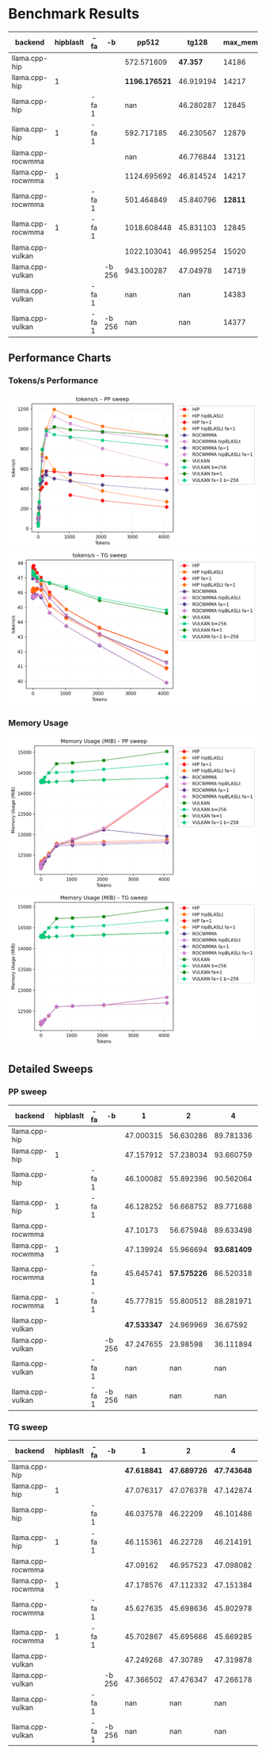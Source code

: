 # Benchmark Results
| backend           | hipblaslt   | -fa   | -b     | pp512           | tg128      | max_mem   |
|-------------------|-------------|-------|--------|-----------------|------------|-----------|
| llama.cpp-hip     |             |       |        | 572.571609      | **47.357** | 14186     |
| llama.cpp-hip     | 1           |       |        | **1196.176521** | 46.919194  | 14217     |
| llama.cpp-hip     |             | -fa 1 |        | nan             | 46.280287  | 12845     |
| llama.cpp-hip     | 1           | -fa 1 |        | 592.717185      | 46.230567  | 12879     |
| llama.cpp-rocwmma |             |       |        | nan             | 46.776844  | 13121     |
| llama.cpp-rocwmma | 1           |       |        | 1124.695692     | 46.814524  | 14217     |
| llama.cpp-rocwmma |             | -fa 1 |        | 501.464849      | 45.840796  | **12811** |
| llama.cpp-rocwmma | 1           | -fa 1 |        | 1018.608448     | 45.831103  | 12845     |
| llama.cpp-vulkan  |             |       |        | 1022.103041     | 46.995254  | 15020     |
| llama.cpp-vulkan  |             |       | -b 256 | 943.100287      | 47.04978   | 14719     |
| llama.cpp-vulkan  |             | -fa 1 |        | nan             | nan        | 14383     |
| llama.cpp-vulkan  |             | -fa 1 | -b 256 | nan             | nan        | 14377     |
## Performance Charts

### Tokens/s Performance
![PP Tokens/s](pp_tokens_per_sec.png)
![TG Tokens/s](tg_tokens_per_sec.png)

### Memory Usage
![PP VRAM](pp_vram_peak_mib.png)
![TG VRAM](tg_vram_peak_mib.png)

## Detailed Sweeps

### PP sweep
| backend           | hipblaslt   | -fa   | -b     | 1             | 2             | 4             | 8              | 16             | 32             | 64           | 128            | 256            | 512             | 1024            | 2048           | 4096           |
|-------------------|-------------|-------|--------|---------------|---------------|---------------|----------------|----------------|----------------|--------------|----------------|----------------|-----------------|-----------------|----------------|----------------|
| llama.cpp-hip     |             |       |        | 47.000315     | 56.630286     | 89.781336     | 104.65175      | 119.775972     | 222.034344     | 498.704712   | 524.858455     | 577.753738     | 572.571609      | 557.802961      | 531.267483     | 504.452455     |
| llama.cpp-hip     | 1           |       |        | 47.157912     | 57.238034     | 93.660759     | 101.339423     | 122.03519      | 209.008897     | 494.640607   | 746.7199       | **999.696677** | **1196.176521** | **1124.299827** | **1025.27782** | 928.493158     |
| llama.cpp-hip     |             | -fa 1 |        | 46.100082     | 55.892396     | 90.562064     | 94.104441      | 112.120943     | 194.377011     | 388.135148   | 413.949921     | 452.391794     | nan             | 335.762844      | 280.598916     | 215.608619     |
| llama.cpp-hip     | 1           | -fa 1 |        | 46.128252     | 56.668752     | 89.771688     | 112.181877     | 127.23867      | 213.804799     | 428.106906   | 574.135408     | 711.473443     | 592.717185      | 482.458552      | 377.09174      | 268.511389     |
| llama.cpp-rocwmma |             |       |        | 47.10173      | 56.675948     | 89.633498     | 101.277838     | 125.715206     | 220.628411     | 494.624014   | 516.01592      | 571.119634     | nan             | 543.783166      | nan            | nan            |
| llama.cpp-rocwmma | 1           |       |        | 47.139924     | 55.966694     | **93.681409** | 85.478261      | 109.429437     | 202.511233     | 442.621048   | 680.574724     | 935.176702     | 1124.695692     | 1053.382269     | 963.513701     | 882.47765      |
| llama.cpp-rocwmma |             | -fa 1 |        | 45.645741     | **57.575226** | 86.520318     | 101.314165     | 119.714341     | 212.449075     | 450.170149   | 478.68582      | 537.415687     | 501.464849      | 477.271541      | 436.617001     | 386.162602     |
| llama.cpp-rocwmma | 1           | -fa 1 |        | 45.777815     | 55.800512     | 88.281971     | **117.731887** | 143.396956     | 234.393584     | **504.7484** | 719.466516     | 946.140743     | 1018.608448     | 915.361692      | 802.211918     | 640.937585     |
| llama.cpp-vulkan  |             |       |        | **47.533347** | 24.969969     | 36.67592      | 53.73687       | **151.726114** | 264.604198     | 488.686858   | 789.602787     | 982.657989     | 1022.103041     | 993.323204      | 973.090742     | **933.933117** |
| llama.cpp-vulkan  |             |       | -b 256 | 47.247655     | 23.98598      | 36.111894     | 54.655592      | 145.018398     | **268.424829** | 487.816009   | **796.411686** | 980.9814       | 943.100287      | 920.606063      | 886.551403     | 822.212581     |
| llama.cpp-vulkan  |             | -fa 1 |        | nan           | nan           | nan           | nan            | nan            | nan            | nan          | nan            | nan            | nan             | nan             | nan            | nan            |
| llama.cpp-vulkan  |             | -fa 1 | -b 256 | nan           | nan           | nan           | nan            | nan            | nan            | nan          | nan            | nan            | nan             | nan             | nan            | nan            |
### TG sweep
| backend           | hipblaslt   | -fa   | -b     | 1             | 2             | 4             | 8             | 16           | 32                 | 64            | 128        | 256           | 512           | 1024          | 2048          | 4096          |
|-------------------|-------------|-------|--------|---------------|---------------|---------------|---------------|--------------|--------------------|---------------|------------|---------------|---------------|---------------|---------------|---------------|
| llama.cpp-hip     |             |       |        | **47.618841** | **47.689726** | **47.743648** | **47.778684** | **47.77691** | **47.825785**      | **47.549698** | **47.357** | **47.020504** | 46.01288      | 44.861536     | 43.613935     | 41.972961     |
| llama.cpp-hip     | 1           |       |        | 47.076317     | 47.076378     | 47.142874     | 47.366577     | 47.080462    | 47.286068          | 47.111867     | 46.919194  | 46.595948     | 45.860873     | 44.872706     | 43.643241     | 41.986625     |
| llama.cpp-hip     |             | -fa 1 |        | 46.037578     | 46.22209      | 46.101486     | 46.225245     | 46.171109    | 46.255382          | 46.128002     | 46.280287  | 46.171906     | 45.104283     | 44.324363     | 43.184802     | 40.884204     |
| llama.cpp-hip     | 1           | -fa 1 |        | 46.115361     | 46.22728      | 46.214191     | 46.162458     | 46.288978    | 46.107314          | 46.160623     | 46.230567  | 46.168801     | 45.171892     | 44.266721     | 43.112434     | 40.865068     |
| llama.cpp-rocwmma |             |       |        | 47.09162      | 46.957523     | 47.098082     | 47.06634      | 46.975083    | 47.113343          | 46.990982     | 46.776844  | 46.40887      | 45.644495     | 44.43529      | 43.193188     | 41.279429     |
| llama.cpp-rocwmma | 1           |       |        | 47.178576     | 47.112332     | 47.151384     | 47.168949     | 47.149519    | 47.175337999999996 | 46.970818     | 46.814524  | 46.364943     | 45.627645     | 44.481989     | 43.155032     | 41.228831     |
| llama.cpp-rocwmma |             | -fa 1 |        | 45.627635     | 45.698636     | 45.802978     | 45.826011     | 45.698157    | 45.754845          | 45.863609     | 45.840796  | 45.670268     | 44.637807     | 43.736057     | 42.405174     | 39.904353     |
| llama.cpp-rocwmma | 1           | -fa 1 |        | 45.702867     | 45.695666     | 45.669285     | 45.831216     | 45.8192      | 45.74505           | 45.690011     | 45.831103  | 45.799187     | 44.624259     | 43.745603     | 42.451158     | 39.915583     |
| llama.cpp-vulkan  |             |       |        | 47.249268     | 47.30789      | 47.319878     | 47.191734     | 47.27385     | 47.183158          | 47.209778     | 46.995254  | 46.825173     | 46.636103     | 46.269834     | 45.477518     | 44.600656     |
| llama.cpp-vulkan  |             |       | -b 256 | 47.366502     | 47.476347     | 47.266178     | 47.342763     | 47.199333    | 47.326305          | 47.142715     | 47.04978   | 46.844644     | **46.682593** | **46.404866** | **45.612787** | **44.814154** |
| llama.cpp-vulkan  |             | -fa 1 |        | nan           | nan           | nan           | nan           | nan          | nan                | nan           | nan        | nan           | nan           | nan           | nan           | nan           |
| llama.cpp-vulkan  |             | -fa 1 | -b 256 | nan           | nan           | nan           | nan           | nan          | nan                | nan           | nan        | nan           | nan           | nan           | nan           | nan           |